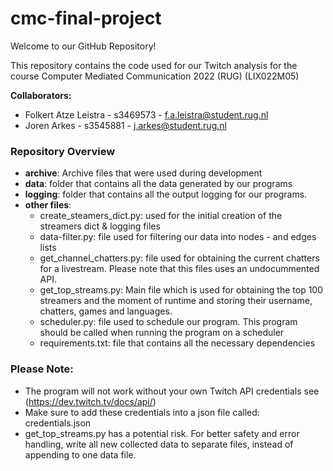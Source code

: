 # cmc-final-project
Welcome to our GitHub Repository!

This repository contains the code used for our Twitch analysis for the course 
Computer Mediated Communication 2022 (RUG) (LIX022M05)

**Collaborators:**
- Folkert Atze Leistra - s3469573 - f.a.leistra@student.rug.nl
- Joren Arkes - s3545881 - j.arkes@student.rug.nl

### Repository Overview
- **archive**: Archive files that were used during development
- **data**: folder that contains all the data generated by our programs
- **logging**: folder that contains all the output logging for our programs.
- **other files**:
  - create_steamers_dict.py: used for the initial creation of the streamers dict & logging files
  - data-filter.py: file used for filtering our data into nodes - and edges lists
  - get_channel_chatters.py: file used for obtaining the current chatters for a livestream. Please note that this files uses an undocummented API.
  - get_top_streams.py: Main file which is used for obtaining the top 100 streamers and the moment of runtime and storing their username, chatters, games and languages.
  - scheduler.py: file used to schedule our program. This program should be called when running the program on a scheduler
  - requirements.txt: file that contains all the necessary dependencies

### Please Note:
- The program will not work without your own Twitch API credentials see (https://dev.twitch.tv/docs/api/)
- Make sure to add these credentials into a json file called: credentials.json
- get_top_streams.py has a potential risk. For better safety and error handling, write all new collected data to separate files, instead of appending to one data file.


